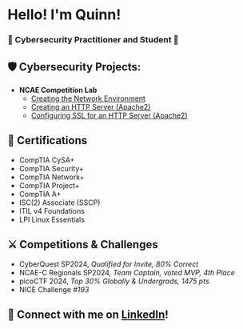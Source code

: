 <h1>Hello! I'm Quinn!</h1>
<h3>👾 Cybersecurity Practitioner and Student 🔐</h3>

<h2>🛡️ Cybersecurity Projects:</h2>

- <b>NCAE Competition Lab</b>
  - [Creating the Network Environment](https://github.com/quinnanderson1/Competition_Lab_Creation)
  - [Creating an HTTP Server (Apache2)](https://github.com/quinnanderson1/Competition_Lab_HTTP)
  - [Configuring SSL for an HTTP Server (Apache2)](https://github.com/quinnanderson1/Competition_Lab_SSL)

<h2>📜 Certifications</h2>

- CompTIA CySA+
- CompTIA Security+
- CompTIA Network+
- CompTIA Project+
- CompTIA A+
- ISC(2) Associate (SSCP)
- ITIL v4 Foundations
- LPI Linux Essentials

<h2>⚔️ Competitions & Challenges</h2>

- CyberQuest SP2024, <i>Qualified for Invite, 80% Correct</i>
- NCAE-C Regionals SP2024, <i>Team Captain, voted MVP, 4th Place</i>
- picoCTF 2024, <i>Top 30% Globally & Undergrads, 1475 pts</i>
- NICE Challenge <i>#193</i>

<h2>🤝 Connect with me on <a href="https://www.linkedin.com/in/andersoq/">LinkedIn</a>!</h2>
